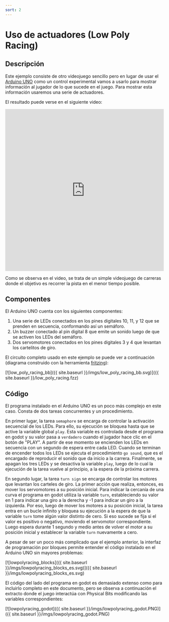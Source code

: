 ```yaml
---
sort: 2
---
```


# Uso de actuadores (Low Poly Racing)

## Descripción

Este ejemplo consiste de otro videojuego sencillo pero en lugar de usar el [Arduino UNO](https://store.arduino.cc/usa/arduino-uno-rev3) como un control experimental vamos a usarlo para mostrar información al jugador de lo que sucede en el juego. Para mostrar esta información usaremos una serie de actuadores.

El resultado puede verse en el siguiente video:

<iframe width="100%" height="515" src="https://www.youtube.com/embed/_SzpKWqWwGU" title="YouTube video player" frameborder="0" allow="accelerometer; autoplay; clipboard-write; encrypted-media; gyroscope; picture-in-picture" allowfullscreen></iframe>
<br>

Como se observa en el video, se trata de un simple videojuego de carreras donde el objetivo es recorrer la pista en el menor tiempo posible.

## Componentes

El Arduino UNO cuenta con los siguientes componentes:

1. Una serie de LEDs conectados en los pines digitales 10, 11, y 12 que se prenden en secuencia, conformando así un semáforo.
2. Un buzzer conectado al pin digital 8 que emite un sonido luego de que se activen los LEDs del semáforo.
3. Dos servomotores conectados en los pines digitales 3 y 4 que levantan los cartelitos de giro.

El circuito completo usado en este ejemplo se puede ver a continuación (diagrama construido con la herramienta [fritzing](https://fritzing.org/)):

[![low_poly_racing_bb]({{ site.baseurl }}/imgs/low_poly_racing_bb.svg)]({{ site.baseurl }}/low_poly_racing.fzz)

## Código

El programa instalado en el Arduino UNO es un poco más complejo en este caso. Consta de dos tareas concurrentes y un procedimiento.

En primer lugar, la tarea `semaphore` se encarga de controlar la activación secuencial de los LEDs. Para ello, su ejecución se bloquea hasta que se active la variable global `play`. Esta variable es controlada desde el programa en godot y su valor pasa a `verdadero` cuando el jugador hace clic en el botón de "PLAY". A partir de ese momento se encienden los LEDs en secuencia con un segundo de espera entre cada LED. Cuando se terminan de encender todos los LEDs se ejecuta el procedimiento `go sound`, que es el encargado de reproducir el sonido que da inicio a la carrera. Finalmente, se apagan los tres LEDs y se desactiva la variable `play`, luego de lo cual la ejecución de la tarea vuelve al principio, a la espera de la próxima carrera.

En segundo lugar, la tarea `turn sign` se encarga de controlar los motores que levantan los carteles de giro. La primer acción que realiza, entonces, es mover los servomotores a su posición inicial. Para indicar la cercanía de una curva el programa en godot utiliza la variable `turn`, estableciendo su valor en 1 para indicar una giro a la derecha y -1 para indicar un giro a la izquierda. Por eso, luego de mover los motores a su posición inicial, la tarea entra en un bucle infinito y bloquea su ejecución a la espera de que la variable `turn` tome algún valor distinto de cero. Si eso sucede se fija si el valor es positivo o negativo, moviendo el servomotor correspondiente. Luego espera durante 1 segundo y medio antes de volver el motor a su posición inicial y establecer la variable `turn` nuevamente a cero.

A pesar de ser un poco más complicado que el ejemplo anterior, la interfaz de programación por bloques permite entender el código instalado en el Arduino UNO sin mayores problemas:

[![lowpolyracing_blocks]({{ site.baseurl }}/imgs/lowpolyracing_blocks_es.svg)]({{ site.baseurl }}/imgs/lowpolyracing_blocks_es.svg)

El código del lado del programa en godot es demasiado extenso como para incluirlo completo en este documento, pero se observa a continuación el extracto donde el juego interactúa con Physical Bits modificando las variables correspondientes:

[![lowpolyracing_godot]({{ site.baseurl }}/imgs/lowpolyracing_godot.PNG)]({{ site.baseurl }}/imgs/lowpolyracing_godot.PNG)
